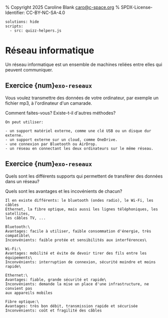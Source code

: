 % Copyright 2025 Caroline Blank <caro@c-space.org>
% SPDX-License-Identifier: CC-BY-NC-SA-4.0

```{metadata}
solutions: hide
scripts:
  - src: quizz-helpers.js
```

# Réseau informatique

Un  réseau informatique est un ensemble de machines reliées entre elles qui
peuvent communiquer.

## Exercice {num}`exo-reseaux`

Vous voulez transmettre des données de votre ordinateur, par exemple un fichier
mp3, à l'ordinateur d'un camarade.

Comment faites-vous? Existe-t-il d'autres méthodes?

```{solution}
On peut utiliser:

- un support matériel externe, comme une clé USB ou un disque dur externe.
- un support externe sur un cloud, comme OneDrive.
- une connexion par Bluetooth ou AirDrop.
- un réseau en connectant les deux ordinateurs sur le même réseau.
```

## Exercice {num}`exo-reseaux`

Quels sont les différents supports qui permettent de transférer des données
dans un réseau?

Quels sont les avantages et les incovénients de chacun?

```{solution}
Il en existe différents: le bluetooth (ondes radio), le Wi-Fi, les câbles
Ethernet, la fibre optique, mais aussi les lignes téléphoniques, les satellites,
les câbles TV, ...

Bluetooth:\
Avantages: facile à utiliser, faible consommation d'énergie, très compatible\
Inconvénients: faible protée et sensibilités aux interférences\

Wi-Fi:\
Avantages: mobilité et évite de devoir tirer des fils entre les équipements\
Inconvénients: interruption de connexion, sécurité moindre et moins rapide\

Ethernet:\
Avantages: fiable, grande sécurité et rapide\
Inconvénients: demande la mise un place d'une infrastructure, ne convient pas
aux appareils mobiles

Fibre optique:\
Avantages: très bon débit, transmission rapide et sécurisée
Inconvénients: coût et fragilité des câbles

```
